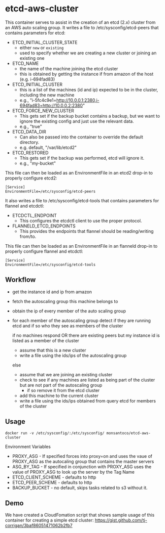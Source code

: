 etcd-aws-cluster
==============

This container serves to assist in the creation of an etcd (2.x) cluster from an AWS auto scaling group. It writes a file to /etc/sysconfig/etcd-peers that contains parameters for etcd:

- ETCD_INITIAL_CLUSTER_STATE
  - either `new` or `existing`   
  - used to specify whether we are creating a new cluster or joining an existing one
- ETCD_NAME
  - the name of the machine joining the etcd cluster
  - this is obtained by getting the instance if from amazon of the host (e.g. i-694fad83)
- ETCD_INITIAL_CLUSTER
  - this is a list of the machines (id and ip) expected to be in the cluster, including the new machine
  - e.g., "i-5fc4c9e1=http://10.0.0.1:2380,i-694fad83=http://10.0.0.2:2380"
- ETCD_FORCE_NEW_CLUSTER
  - This gets set if the backup bucket contains a backup, but we want to ignore the existing config and just use the relevant data.
  - e.g., "true"
- ETCD_DATA_DIR
  - Can also be passed into the container to override the default directory.
  - e.g. default, "/var/lib/etcd2"
- ETCD_RESTORED
  - This gets set if the backup was performed, etcd will ignore it.
  - e.g., "my-bucket"

This file can then be loaded as an EnvironmentFile in an etcd2 drop-in to properly configure etcd2:

```
[Service]
EnvironmentFile=/etc/sysconfig/etcd-peers
```

It also writes a file to /etc/sysconfig/etcd-tools that contains parameters for flannel and etcdctl:

- ETCDCTL_ENDPOINT
  - This configures the etcdctl client to use the proper protocol.
- FLANNELD_ETCD_ENDPOINTS
  - This provides the endpoints that flannel should be reading/writing from/to.


This file can then be loaded as an EnvironmentFile in an flanneld drop-in to properly configure flannel and etcdctl:

```
[Service]
EnvironmentFile=/etc/sysconfig/etcd-tools
```

Workflow
--------

- get the instance id and ip from amazon
- fetch the autoscaling group this machine belongs to
- obtain the ip of every member of the auto scaling group
- for each member of the autoscaling group detect if they are running etcd and if so who they see as members of the cluster

  if no machines respond OR there are existing peers but my instance id is listed as a member of the cluster  

    - assume that this is a new cluster
    - write a file using the ids/ips of the autoscaling group 
  
  else 

    - assume that we are joining an existing cluster
    - check to see if any machines are listed as being part of the cluster but are not part of the autoscaling group
      -  if so remove it from the etcd cluster  
    - add this machine to the current cluster
    - write a file using the ids/ips obtained from query etcd for members of the cluster


Usage
-----

```docker run -v /etc/sysconfig/:/etc/sysconfig/ monsantoco/etcd-aws-cluster```

Environment Variables
* PROXY_ASG - If specified forces into proxy=on and uses the vaue of PROXY_ASG as the autocaling group that contains the master servers
* ASG_BY_TAG - If specified in conjunction with PROXY_ASG uses the value of PROXY_ASG to look up the server by the Tag Name
* ETCD_CLIENT_SCHEME - defaults to http
* ETCD_PEER_SCHEME - defaults to http
* BACKUP_BUCKET - no default, skips tasks related to s3 without it.


Demo
----

We have created a CloudFomation script that shows sample usage of this container for creating a simple etcd cluster: https://gist.github.com/tj-corrigan/3baf86051471062b2fb7
